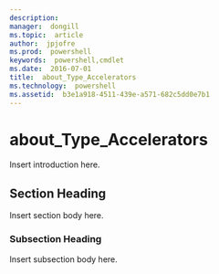 ```yaml
---
description:  
manager:  dongill
ms.topic:  article
author:  jpjofre
ms.prod:  powershell
keywords:  powershell,cmdlet
ms.date:  2016-07-01
title:  about_Type_Accelerators
ms.technology:  powershell
ms.assetid:  b3e1a918-4511-439e-a571-682c5dd0e7b1
---
```


# about_Type_Accelerators
Insert introduction here.  
  
## Section Heading  
 Insert section body here.  
  
### Subsection Heading  
 Insert subsection body here.

